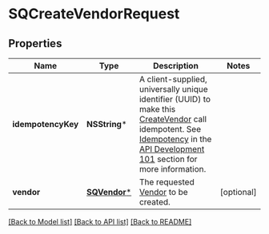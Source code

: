 # SQCreateVendorRequest

## Properties
Name | Type | Description | Notes
------------ | ------------- | ------------- | -------------
**idempotencyKey** | **NSString*** | A client-supplied, universally unique identifier (UUID) to make this [CreateVendor](https://developer.squareup.com/reference/square_2023-10-18/vendors-api/create-vendor) call idempotent.  See [Idempotency](https://developer.squareup.com/docs/build-basics/common-api-patterns/idempotency) in the [API Development 101](https://developer.squareup.com/docs/buildbasics) section for more information. | 
**vendor** | [**SQVendor***](SQVendor.md) | The requested [Vendor](https://developer.squareup.com/reference/square_2023-10-18/objects/Vendor) to be created. | [optional] 

[[Back to Model list]](../README.md#documentation-for-models) [[Back to API list]](../README.md#documentation-for-api-endpoints) [[Back to README]](../README.md)


